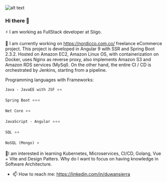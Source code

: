 
![alt text](https://www.technotification.com/wp-content/uploads/2018/04/learn-web-development.jpg)

### Hi there 👋

⚡ I am working as FullStack developer at Siigo.

🔭 I am currently working on https://nordicco.com.co/ freelance eCommerce project. This project is developed in Angular 9 with SSR and Spring Boot 2.3.2. Hosted on Amazon EC2, Amazon Linux OS, with containerization on Docker, uses Nginx as reverse proxy, also implements Amazon S3 and Amazon RDS services (MySql). On the other hand, the entire CI / CD is orchestrated by Jenkins, starting from a pipeline.


Programming languages with Frameworks:

    Java - JavaEE with JSF ⭐⭐
    
    Spring Boot ⭐⭐⭐
    
    Net Core ⭐⭐
    
    JavaScript - Angular ⭐⭐⭐
    
    SQL ⭐⭐
    
    NoSQL (Mongo) ⭐
    
🤔I am interested in learning Kubernetes, Microservices, CI/CD, Golang, Vue + Vite and Design Patters. Why do I want to focus on having knowledge in Software Architecture.


- 📫 How to reach me: https://linkedin.com/in/duwansierra
